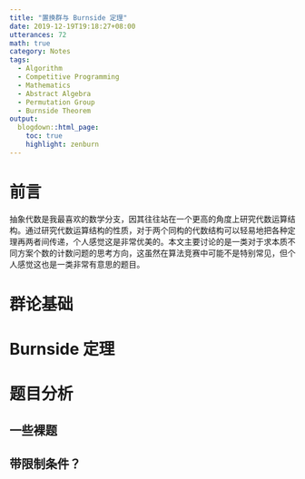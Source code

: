```yaml
---
title: "置换群与 Burnside 定理"
date: 2019-12-19T19:18:27+08:00
utterances: 72
math: true
category: Notes
tags:
  - Algorithm
  - Competitive Programming
  - Mathematics
  - Abstract Algebra
  - Permutation Group
  - Burnside Theorem
output:
  blogdown::html_page:
    toc: true
    highlight: zenburn
---
```


# 前言

抽象代数是我最喜欢的数学分支，因其往往站在一个更高的角度上研究代数运算结构。通过研究代数运算结构的性质，对于两个同构的代数结构可以轻易地把各种定理再两者间传递，个人感觉这是非常优美的。本文主要讨论的是一类对于求本质不同方案个数的计数问题的思考方向，这虽然在算法竞赛中可能不是特别常见，但个人感觉这也是一类非常有意思的题目。

# 群论基础

# Burnside 定理

# 题目分析

## 一些裸题

## 带限制条件？

## 